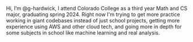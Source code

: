 Hi, I’m @g-hardwick, I attend Colorado College as a third year Math and CS major, graduating spring 2024. Right now I'm trying to get more practice working in giant codebases instead of just school projects, getting more experience using AWS and other cloud tech, and going more in depth for some subjects in school like machine learning and real analysis.

